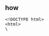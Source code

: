 <h2>how</h2>
<pre>
&lt;!DOCTYPE html&gt;
&lt;html&gt;
\<script src="jquery.js"&gt;\</script&gt;
&gt;script src="gpyun.js"&gt;\</script&gt;
&lt;script&gt;
.........
&lt;/script&gt;
&lt;/html&gt;
</pre>
